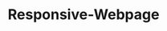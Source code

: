 # Responsive-Webpage
<!DOCTYPE html>
<html lang="en">
<head>
    <meta charset="UTF-8">
    <meta name="viewport" content="width=device-width, initial-scale=1.0">
    <title>Responsive Webpage</title>
    <style>
        * {
            margin: 0;
            padding: 0;
            box-sizing: border-box;
        }

        body {
            font-family: Arial, sans-serif;
            display: flex;
            flex-direction: column;
            height: 100vh;
        }

        .navbar {
            position: fixed;
            top: 0;
            left: 0;
            width: 100%;
            background-color: #333;
            color: white;
            padding: 10px 20px;
            z-index: 1000;
        }

        .container {
            display: flex;
            flex: 1;
            margin-top: 50px; /* Adjust for navbar height */
            overflow: hidden;
        }

        .menu {
            width: 200px;
            background-color: #f4f4f4;
            overflow-y: auto;
            transition: width 0.3s;
        }

        .menu.collapsed {
            width: 50px;
        }

        .main {
            flex: 1;
            padding: 20px;
            overflow-y: auto;
        }

        .right-panel {
            width: 300px;
            background-color: #eaeaea;
            overflow-y: auto;
        }

        .footer {
            background-color: #333;
            color: white;
            text-align: center;
            padding: 10px 0;
        }

        .menu-toggle {
            display: none;
            background-color: #444;
            color: white;
            padding: 10px;
            border: none;
            cursor: pointer;
        }

        @media (max-width: 768px) {
            .menu {
                position: absolute;
                top: 50px;
                bottom: 0;
                left: -200px;
            }

            .menu.collapsed {
                left: 0;
            }

            .menu-toggle {
                display: inline-block;
            }

            .main {
                padding-left: 20px;
            }

            .right-panel {
                display: none;
            }
        }
    </style>
</head>
<body>
    <div class="navbar">
        <button class="menu-toggle">☰</button>
        <span>Fixed Navbar</span>
    </div>

    <div class="container">
        <div class="menu" id="menu">
            <ul>
                <li><a href="#">Link 1</a></li>
                <li><a href="#">Link 2</a></li>
                <li><a href="#">Link 3</a></li>
            </ul>
        </div>

        <div class="main">
            <h1>Main Content Area</h1>
            <p>This is the main content area where the bulk of the content will go.</p>
        </div>

        <div class="right-panel">
            <h2>Right Side Panel</h2>
            <p>Additional content or widgets can go here.</p>
        </div>
    </div>

    <div class="footer">
        <p>Footer Content</p>
    </div>

    <script>
        const menuToggle = document.querySelector('.menu-toggle');
        const menu = document.getElementById('menu');

        menuToggle.addEventListener('click', () => {
            menu.classList.toggle('collapsed');
        });
    </script>
</body>
</html>
